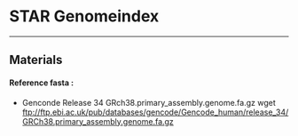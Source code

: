 # STAR Genomeindex
------------------------------
## Materials
#### Reference fasta :
* Genconde Release 34 GRch38.primary_assembly.genome.fa.gz
    wget ftp://ftp.ebi.ac.uk/pub/databases/gencode/Gencode_human/release_34/GRCh38.primary_assembly.genome.fa.gz


